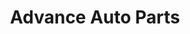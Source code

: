 ---
title: "Advance Auto Parts"
url: /naperville/advance-auto-parts-forgue-drive/
shop: Autoteile
---